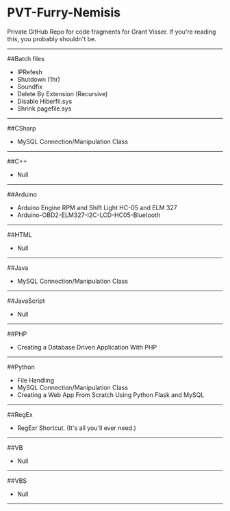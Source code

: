 PVT-Furry-Nemisis
======

Private GitHub Repo for code fragments for Grant Visser.
If you're reading this, you probably shouldn't be.

---

##Batch files
* IPRefesh
* Shutdown (1hr)
* Soundfix
* Delete By Extension (Recursive)
* Disable Hiberfil.sys
* Shrink pagefile.sys

---

##CSharp
* MySQL Connection/Manipulation Class

---

##C++
* Null

---

##Arduino
* Arduino Engine RPM and Shift Light HC-05 and ELM 327
* Arduino-OBD2-ELM327-I2C-LCD-HC05-Bluetooth

---

##HTML
* Null

---

##Java
* MySQL Connection/Manipulation Class

---

##JavaScript
* Null

---

##PHP
* Creating a Database Driven Application With PHP

---

##Python
* File Handling
* MySQL Connection/Manipulation Class
* Creating a Web App From Scratch Using Python Flask and MySQL

---

##RegEx
* RegExr Shortcut. (It's all you'll ever need.)

---

##VB
* Null

---

##VBS
* Null

---
